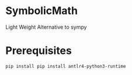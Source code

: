 # SymbolicMath
Light Weight Alternative to sympy

# Prerequisites
```pip install pip install antlr4-python3-runtime```

